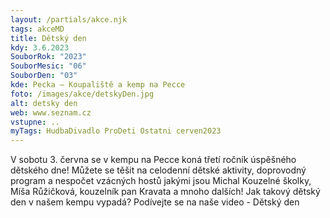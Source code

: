 ```yaml
---
layout: /partials/akce.njk
tags: akceMD
title: Dětský den
kdy: 3.6.2023
SouborRok: "2023"
SouborMesic: "06"
SouborDen: "03"
kde: Pecka – Koupaliště a kemp na Pecce
foto: /images/akce/detskyDen.jpg
alt: detsky den
web: www.seznam.cz
vstupne: ..
myTags: HudbaDivadlo ProDeti Ostatni cerven2023
---
```


V sobotu 3. června se v kempu na Pecce koná třetí ročník úspěšného dětského dne! Můžete se těšit na celodenní dětské aktivity, doprovodný program a nespočet vzácných hostů jakými jsou Michal Kouzelné školky, Míša Růžičková, kouzelník pan Kravata a mnoho dalších! Jak takový dětský den v našem kempu vypadá? Podívejte se na naše video - Dětský den
